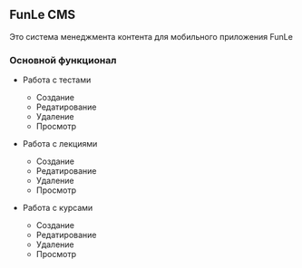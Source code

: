 ## FunLe CMS

Это система менеджмента контента для мобильного приложения FunLe

### Основной функционал
* Работа с тестами
  - Создание
  - Редатирование
  - Удаление
  - Просмотр

* Работа с лекциями
  - Создание
  - Редатирование
  - Удаление
  - Просмотр

* Работа с курсами
  - Создание
  - Редатирование
  - Удаление
  - Просмотр

